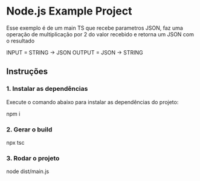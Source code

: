 # Node.js Example Project

Esse exemplo é de um main TS que recebe parametros JSON, faz uma operação de multiplicação por 2 do valor recebido e retorna um JSON com o resultado

INPUT = STRING -> JSON
OUTPUT = JSON -> STRING

## Instruções

### 1. Instalar as dependências

Execute o comando abaixo para instalar as dependências do projeto:

npm i

### 2. Gerar o build

npx tsc

### 3. Rodar o projeto

node dist/main.js
